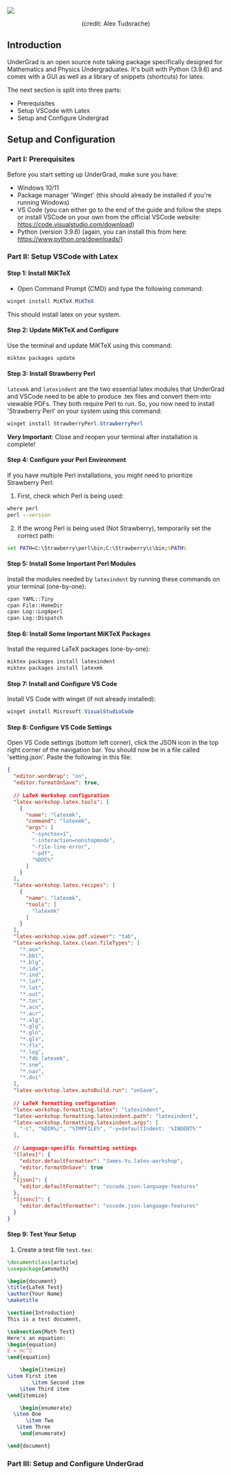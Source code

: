 ![](UnderGrad/UG_Cropped.png)

<p align="center">(credit: Alex Tudorache)</p>

## Introduction
UnderGrad is an open source note taking package specifically designed for Mathematics and Physics Undergraduates. It's built with Python (3.9.6) and comes with a GUI as well as a library of snippets (shortcuts) for latex. 

The next section is split into three parts:
- Prerequisites
- Setup VSCode with Latex
- Setup and Configure Undergrad

## Setup and Configuration
### Part I: Prerequisites

Before you start setting up UnderGrad, make sure you have:

- Windows 10/11
- Package manager 'Winget' (this should already be installed if you're running Windows)
- VS Code (you can either go to the end of the guide and follow the steps or install VSCode on your own from the official VSCode website: https://code.visualstudio.com/download)
- Python (version 3.9.6) (again, you can install this from here: https://www.python.org/downloads/)

### Part II: Setup VSCode with Latex
#### Step 1: Install MiKTeX

- Open Command Prompt (CMD) and type the following command:

```powershell
winget install MiKTeX.MiKTeX
```

This should install latex on your system.

#### Step 2: Update MiKTeX and Configure

Use the terminal and update MiKTeX using this command:

```cmd
miktex packages update
```

#### Step 3: Install Strawberry Perl

`latexmk` and `latexindent` are the two essential latex modules that UnderGrad and VSCode need to be able to produce .tex files and convert them into viewable PDFs. They both require Perl to run. So, you now need to install 'Strawberry Perl' on your system using this command:

```powershell
winget install StrawberryPerl.StrawberryPerl
```

**Very Important**: Close and reopen your terminal after installation is complete!

#### Step 4: Configure your Perl Environment

If you have multiple Perl installations, you might need to prioritize Strawberry Perl:

1. First, check which Perl is being used:
```cmd
where perl
perl --version
```

2. If the wrong Perl is being used (Not Strawberry), temporarily set the correct path:
```cmd
set PATH=C:\Strawberry\perl\bin;C:\Strawberry\c\bin;%PATH%
```

#### Step 5: Install Some Important Perl Modules

Install the modules needed by `latexindent` by running these commands on your terminal (one-by-one):

```cmd
cpan YAML::Tiny
cpan File::HomeDir
cpan Log::Log4perl
cpan Log::Dispatch
```

#### Step 6: Install Some Important MiKTeX Packages

Install the required LaTeX packages (one-by-one):

```cmd
miktex packages install latexindent
miktex packages install latexmk
```

#### Step 7: Install and Configure VS Code

Install VS Code with winget (if not already installed):

```powershell
winget install Microsoft.VisualStudioCode
```

#### Step 8: Configure VS Code Settings

Open VS Code settings (bottom left corner), click the JSON icon in the top right corner of the navigation bar. You should now be in a file called 'setting.json'. Paste the following in this file:

```json
{
  "editor.wordWrap": "on",
  "editor.formatOnSave": true,
  
  // LaTeX Workshop configuration
  "latex-workshop.latex.tools": [
    {
      "name": "latexmk",
      "command": "latexmk",
      "args": [
        "-synctex=1",
        "-interaction=nonstopmode",
        "-file-line-error",
        "-pdf",
        "%DOC%"
      ]
    }
  ],
  "latex-workshop.latex.recipes": [
    {
      "name": "latexmk",
      "tools": [
        "latexmk"
      ]
    }
  ],
  "latex-workshop.view.pdf.viewer": "tab",
  "latex-workshop.latex.clean.fileTypes": [
    "*.aux",
    "*.bbl",
    "*.blg",
    "*.idx",
    "*.ind",
    "*.lof",
    "*.lot",
    "*.out",
    "*.toc",
    "*.acn",
    "*.acr",
    "*.alg",
    "*.glg",
    "*.glo",
    "*.gls",
    "*.fls",
    "*.log",
    "*.fdb_latexmk",
    "*.snm",
    "*.nav",
    "*.dvi"
  ],
  "latex-workshop.latex.autoBuild.run": "onSave",
  
  // LaTeX formatting configuration
  "latex-workshop.formatting.latex": "latexindent",
  "latex-workshop.formatting.latexindent.path": "latexindent",
  "latex-workshop.formatting.latexindent.args": [
    "-c", "%DIR%/", "%TMPFILE%", "-y=defaultIndent: '%INDENT%'"
  ],
  
  // Language-specific formatting settings
  "[latex]": {
    "editor.defaultFormatter": "James-Yu.latex-workshop",
    "editor.formatOnSave": true
  },
  "[json]": {
    "editor.defaultFormatter": "vscode.json-language-features"
  },
  "[jsonc]": {
    "editor.defaultFormatter": "vscode.json-language-features"
  }
}
```

#### Step 9: Test Your Setup

1. Create a test file `test.tex`:

```latex
\documentclass{article}
\usepackage{amsmath}

\begin{document}
\title{LaTeX Test}
\author{Your Name}
\maketitle

\section{Introduction}
This is a test document.

\subsection{Math Test}
Here's an equation:
\begin{equation}
E = mc^2
\end{equation}

    \begin{itemize}
\item First item
        \item Second item
    \item Third item
\end{itemize}

    \begin{enumerate}
  \item One
      \item Two
   \item Three
    \end{enumerate}

\end{document}
```

### Part III: Setup and Configure UnderGrad
